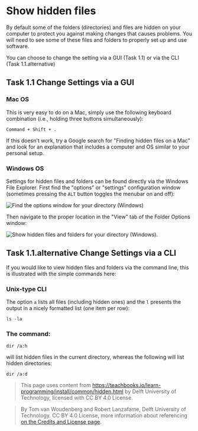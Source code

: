 # Show hidden files

By default some of the folders (directories) and files are hidden on your computer to protect you against making changes that causes problems. You will need to see some of these files and folders to properly set up and use software.

You can choose to change the setting via a GUI (Task 1.1) or via the CLI (Task 1.1.alternative)

## Task 1.1 Change Settings via a GUI

### Mac OS

This is very easy to do on a Mac, simply use the following keyboard combination (i.e., holding three buttons simultaneously):

```
Command + Shift + .
```

If this doesn't work, try a Google search for "Finding hidden files on a Mac" and look for an explanation that includes a computer and OS similar to your personal setup.

### Windows OS

Settings for hidden files and folders can be found directly via the Windows File Explorer. First find the "options" or "settings" configuration window (sometimes pressing the `ALT` button toggles the menubar on and off): 

![Find the options window for your directory (Windows)](https://files.mude.citg.tudelft.nl/hidden_windows_1.png)

Then navigate to the proper location in the "View" tab of the Folder Options window:

![Show hidden files and folders for your directory (Windows).](https://files.mude.citg.tudelft.nl/hidden_windows_2.png)

## Task 1.1.alternative Change Settings via a CLI

If you would like to view hidden files and folders via the command line, this is illustrated with the simple commands here:

### Unix-type CLI
The option `a` lists all files (including hidden ones) and the `l` presents the output in a nicely formatted list (one item per row):

```
ls -la
```

### The command:

```
dir /a:h
```

will list hidden files in the current directory, whereas the following will list hidden directories:

```
dir /a:d
```

> This page uses content from https://teachbooks.io/learn-programming/install/common/hidden.html by Delft University of Technology, licensed with CC BY 4.0 License.

> By Tom van Woudenberg and Robert Lanzafame, Delft University of Technology. CC BY 4.0 License, more information about referencing [on the Credits and License page](https://mude.citg.tudelft.nl/workbook-2025/credits.html).